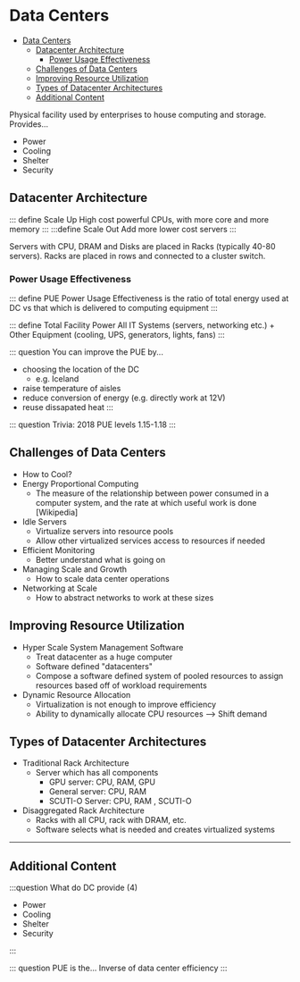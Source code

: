 # Data Centers

- [Data Centers](#data-centers)
  - [Datacenter Architecture](#datacenter-architecture)
    - [Power Usage Effectiveness](#power-usage-effectiveness)
  - [Challenges of Data Centers](#challenges-of-data-centers)
  - [Improving Resource Utilization](#improving-resource-utilization)
  - [Types of Datacenter Architectures](#types-of-datacenter-architectures)
  - [Additional Content](#additional-content)


Physical facility used by enterprises to house computing and storage. Provides...
- Power
- Cooling
- Shelter
- Security

## Datacenter Architecture

::: define Scale Up
High cost powerful CPUs, with more core and more memory
:::
:::define Scale Out
Add more lower cost servers
:::

Servers with CPU, DRAM and Disks are placed in Racks (typically 40-80 servers). Racks are placed in rows and connected to a cluster switch.

### Power Usage Effectiveness

::: define PUE
Power Usage Effectiveness is the ratio of total energy used at DC vs that which is delivered to computing equipment
:::

::: define Total Facility Power
All IT Systems (servers, networking etc.) + Other Equipment (cooling, UPS, generators, lights, fans)
:::

::: question You can improve the PUE by...
- choosing the location of the DC
  - e.g. Iceland
- raise temperature of aisles
- reduce conversion of energy (e.g. directly work at 12V)
- reuse dissapated heat
:::

::: question Trivia: 2018 PUE levels
1.15-1.18
:::

## Challenges of Data Centers

- How to Cool?
- Energy Proportional Computing
  - The measure of the relationship between power consumed in a computer system, and the rate at which useful work is done [Wikipedia]
- Idle Servers
  - Virtualize servers into resource pools
  - Allow other virtualized services access to resources if needed
- Efficient Monitoring
  - Better understand what is going on
- Managing Scale and Growth
  - How to scale data center operations
- Networking at Scale
  - How to abstract networks to work at these sizes

## Improving Resource Utilization

- Hyper Scale System Management Software
  - Treat datacenter as a huge computer
  - Software defined "datacenters"
  - Compose a software defined system of pooled resources to assign resources based off of workload requirements 
- Dynamic Resource Allocation
  - Virtualization is not enough to improve efficiency
  - Ability to dynamically allocate CPU resources --> Shift demand

## Types of Datacenter Architectures

- Traditional Rack Architecture
  - Server which has all components
    - GPU server: CPU, RAM, GPU
    - General server: CPU, RAM
    - SCUTI-O Server: CPU, RAM , SCUTI-O
- Disaggregated Rack Architecture
  - Racks with all CPU, rack with DRAM, etc.
  - Software selects what is needed and creates virtualized systems 

---


## Additional Content

:::question What do DC provide (4)
- Power
- Cooling
- Shelter
- Security

:::

::: question PUE is the...
Inverse of data center efficiency
:::
